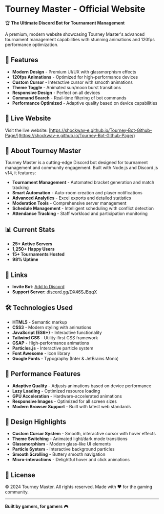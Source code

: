 # Tourney Master - Official Website

🏆 **The Ultimate Discord Bot for Tournament Management**

A premium, modern website showcasing Tourney Master's advanced tournament management capabilities with stunning animations and 120fps performance optimization.

## 🌟 Features

- **Modern Design** - Premium UI/UX with glassmorphism effects
- **120fps Animations** - Optimized for high-performance devices
- **Custom Cursor** - Interactive cursor with smooth animations
- **Theme Toggle** - Animated sun/moon burst transitions
- **Responsive Design** - Perfect on all devices
- **Command Search** - Real-time filtering of bot commands
- **Performance Optimized** - Adaptive quality based on device capabilities

## 🚀 Live Website

Visit the live website: [https://shockwav-e.github.io/Tourney-Bot-Github-Page/](https://shockwav-e.github.io/Tourney-Bot-Github-Page/)

## 🤖 About Tourney Master

Tourney Master is a cutting-edge Discord bot designed for tournament management and community engagement. Built with Node.js and Discord.js v14, it features:

- **Tournament Management** - Automated bracket generation and match tracking
- **Smart Automation** - Auto-room creation and player notifications
- **Advanced Analytics** - Excel exports and detailed statistics
- **Moderation Tools** - Comprehensive server management
- **Schedule Management** - Intelligent scheduling with conflict detection
- **Attendance Tracking** - Staff workload and participation monitoring

## 📊 Current Stats

- **25+ Active Servers**
- **1,250+ Happy Users**
- **15+ Tournaments Hosted**
- **98% Uptime**

## 🔗 Links

- **Invite Bot**: [Add to Discord](https://discord.com/oauth2/authorize?client_id=1408470636195483840&permissions=8&response_type=code&redirect_uri=https%3A%2F%2Fshockwav-e.github.io%2FTourney-Bot-Github-Page%2F&integration_type=0&scope=bot+applications.commands+guilds.join)
- **Support Server**: [discord.gg/DX46SJBqqX](https://discord.gg/DX46SJBqqX)

## 🛠️ Technologies Used

- **HTML5** - Semantic markup
- **CSS3** - Modern styling with animations
- **JavaScript (ES6+)** - Interactive functionality
- **Tailwind CSS** - Utility-first CSS framework
- **GSAP** - High-performance animations
- **Particles.js** - Interactive particle system
- **Font Awesome** - Icon library
- **Google Fonts** - Typography (Inter & JetBrains Mono)

## 📱 Performance Features

- **Adaptive Quality** - Adjusts animations based on device performance
- **Lazy Loading** - Optimized resource loading
- **GPU Acceleration** - Hardware-accelerated animations
- **Responsive Images** - Optimized for all screen sizes
- **Modern Browser Support** - Built with latest web standards

## 🎨 Design Highlights

- **Custom Cursor System** - Smooth, interactive cursor with hover effects
- **Theme Switching** - Animated light/dark mode transitions
- **Glassmorphism** - Modern glass-like UI elements
- **Particle System** - Interactive background particles
- **Smooth Scrolling** - Buttery smooth navigation
- **Micro-interactions** - Delightful hover and click animations

## 📄 License

© 2024 Tourney Master. All rights reserved. Made with ❤️ for the gaming community.

---

**Built by gamers, for gamers** 🎮